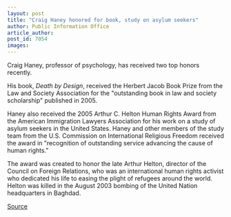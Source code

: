 ```yaml
---
layout: post
title: "Craig Haney honored for book, study on asylum seekers"
author: Public Information Office
article_author: 
post_id: 7054
images:
---
```


<a name="content" id="content"></a>
<p>
  Craig Haney, professor of psychology, has received two top honors recently.
</p>
<p>
  His book, <i>Death by Design</i>, received the Herbert Jacob Book Prize from the Law and Society Association for the "outstanding book in law and society scholarship" published in 2005.
</p>
<p>
  Haney also received the 2005 Arthur C. Helton Human Rights Award from the American Immigration Lawyers Association for his work on a study of asylum seekers in the United States. Haney and other members of the study team from the U.S. Commission on International Religious Freedom received the award in "recognition of outstanding service advancing the cause of human rights."
</p>
<p>
  The award was created to honor the late Arthur Helton, director of the Council on Foreign Relations, who was an international human rights activist who dedicated his life to easing the plight of refugees around the world. Helton was killed in the August 2003 bombing of the United Nation headquarters in Baghdad.
</p>
<p><a href="http://www1.ucsc.edu/currents/05-06/05-22/haney.asp" title="Permalink to haney">Source</a></p>
